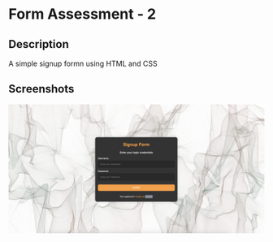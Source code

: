 # Form Assessment - 2

## Description
A simple signup formn using HTML and CSS

## Screenshots
![Example screenshot](form_two.png)

